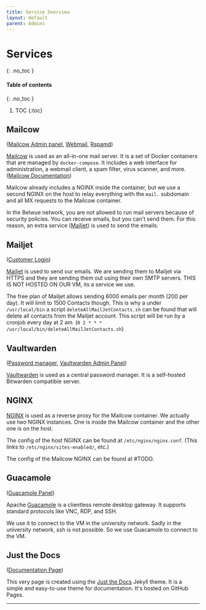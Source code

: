 ```yaml
---
title: Service Overview
layout: default
parent: Admins
---
```


# Services
{: .no_toc }

#### Table of contents
{: .no_toc }

1. TOC
{:toc}

## Mailcow
([Mailcow Admin panel], [Webmail], [Rspamd])

[Mailcow] is used as an all-in-one mail server. It is a set of Docker containers that are managed by `docker-compose`. It includes a web interface for administration, a webmail client, a spam filter, virus scanner, and more. ([Mailcow Documentation])

Mailcow already includes a NGINX inside the container, but we use a second NGINX on the host to relay everything with the `mail.` subdomain and all MX requests to the Mailcow container.

In the Belwue network, you are not allowed to run mail servers because of security policies. You can receive emails, but you can't send them. For this reason, an extra service ([Mailjet](#mailjet)) is used to send the emails.

## Mailjet
([Customer Login])

[Mailjet] is used to send our emails. We are sending them to Mailjet via HTTPS and they are sending them out using their own SMTP servers. THIS IS NOT HOSTED ON OUR VM, its a service we use.

The free plan of Mailjet allows sending 6000 emails per month (200 per day). It will limit to 1500 Contacts though. This is why a under `/usr/local/bin` a script `deleteAllMailJetContacts.sh` can be found that will delete all contacts from the Mailjet account. This script will be run by a cronjob every day at 2 am. (`0 2 * * * /usr/local/bin/deleteAllMailJetContacts.sh`)

## Vaultwarden
([Password manager], [Vaultwarden Admin Panel])

[Vaultwarden] is used as a central password manager. It is a self-hosted Bitwarden compatible server.

## NGINX

[NGINX] is used as a reverse proxy for the Mailcow container. We actually use two NGINX instances. One is inside the Mailcow container and the other one is on the host.

The config of the host NGINX can be found at `/etc/nginx/nginx.conf`. (This links to `/etc/nginx/sites-enabled/`, etc.)

The config of the Mailcow NGINX can be found at #TODO.

## Guacamole
([Guacamole Panel])

Apache [Guacamole] is a clientless remote desktop gateway. It supports standard protocols like VNC, RDP, and SSH.

We use it to connect to the VM in the university network. Sadly in the university network, ssh is not possible. So we use Guacamole to connect to the VM.

## Just the Docs
([Documentation Page])

This very page is created using the [Just the Docs] Jekyll theme. It is a simple and easy-to-use theme for documentation.
It's hosted on GitHub Pages.

----

[Mailcow Admin panel]: https://mail.bfp-racing.de/
[Webmail]: https://mail.bfp-racing.de/SOGo/
[Rspamd]: https://mail.bfp-racing.de/rspamd/
[Mailcow]: https://github.com/mailcow/mailcow-dockerized
[Mailcow Documentation]: https://docs.mailcow.email/

[Mailjet]: https://www.mailjet.com/
[Customer Login]: https://app.mailjet.com/signin

[Password manager]: https://password.bfp-racing.de
[Vaultwarden Admin Panel]: https://password.bfp-racing.de/admin
[Vaultwarden]: https://www.vaultwarden.net/

[NGINX]: https://www.nginx.com/

[Guacamole Panel]: https://remote.bfp-racing.de/guacamole/
[Guacamole]: https://guacamole.apache.org/

[Documentation Page]: /
[Just the Docs]: https://just-the-docs.com/

